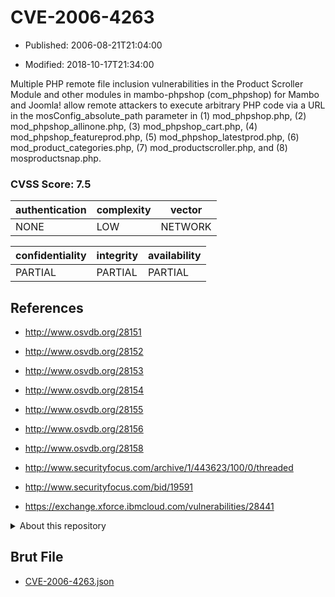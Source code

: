 # CVE-2006-4263

- Published: 2006-08-21T21:04:00

- Modified: 2018-10-17T21:34:00

Multiple PHP remote file inclusion vulnerabilities in the Product Scroller Module and other modules in mambo-phpshop (com_phpshop) for Mambo and Joomla! allow remote attackers to execute arbitrary PHP code via a URL in the mosConfig_absolute_path parameter in (1) mod_phpshop.php, (2) mod_phpshop_allinone.php, (3) mod_phpshop_cart.php, (4) mod_phpshop_featureprod.php, (5) mod_phpshop_latestprod.php, (6) mod_product_categories.php, (7) mod_productscroller.php, and (8) mosproductsnap.php.

### CVSS Score: **7.5**

| authentication | complexity | vector |
| --- | --- | --- |
| NONE | LOW | NETWORK |

| confidentiality | integrity | availability |
| --- | --- | --- |
| PARTIAL | PARTIAL | PARTIAL |

## References

* http://www.osvdb.org/28151

* http://www.osvdb.org/28152

* http://www.osvdb.org/28153

* http://www.osvdb.org/28154

* http://www.osvdb.org/28155

* http://www.osvdb.org/28156

* http://www.osvdb.org/28158

* http://www.securityfocus.com/archive/1/443623/100/0/threaded

* http://www.securityfocus.com/bid/19591

* https://exchange.xforce.ibmcloud.com/vulnerabilities/28441

<details>
<summary>About this repository</summary> 

  This repository is part of the project [Live Hack CVE](https://github.com/Live-Hack-CVE). Main website can be found [www.live-hack.org](https://www.live-hack.org) 
  
  Made by [Sn0wAlice](https://github.com/Sn0wAlice) for the people that care about security and need to have a feed of the latest CVEs. Hope you enjoy it, don't forget to star the repo and follow me on [Twitter](https://twitter.com/Sn0wAlice) and [Github](https://github.com/Sn0wAlice). And that is my [personnal website](https://www.alice-snow.me/)

  - [Home Page](https://github.com/Live-Hack-CVE)
  - [Framework](https://github.com/Live-Hack-CVE/cve-framework)
  - [CVE database](https://github.com/Live-Hack-CVE/full_database)
  - [Changelog](https://github.com/Live-Hack-CVE/Changelog)
</details>

## Brut File

* [CVE-2006-4263.json](https://raw.githubusercontent.com/Live-Hack-CVE/full_database/main/cves/2006/CVE-2006-4263.json)

